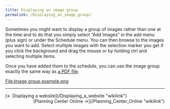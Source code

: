 ```yaml
---
title: Displaying an image group
permalink: /Displaying_an_image_group/
---
```


Sometimes you might want to display a group of images rather than one at the time and to do that you simply select “Add Images” in the add menu (plus sign) or under the Schedule menu. You can then browse to the images you want to add. Select multiple images with the selection marker you get if you click the background and drag the mouse or by holding ctrl and selecting multiple items.

Once you have added them to the schedule, you can use the image group exactly the same way as [a PDF file](/Displaying_a_PDF "wikilink").

[<File:Image> group example.png](/File:Image_group_example.png "wikilink")

------------------------------------------------------------------------

<div style="text-align: left;">
[← Displaying a website](/Displaying_a_website "wikilink") <span style="float:right;"> [Planning Center Online →](/Planning_Center_Online "wikilink")</span>

</div>
